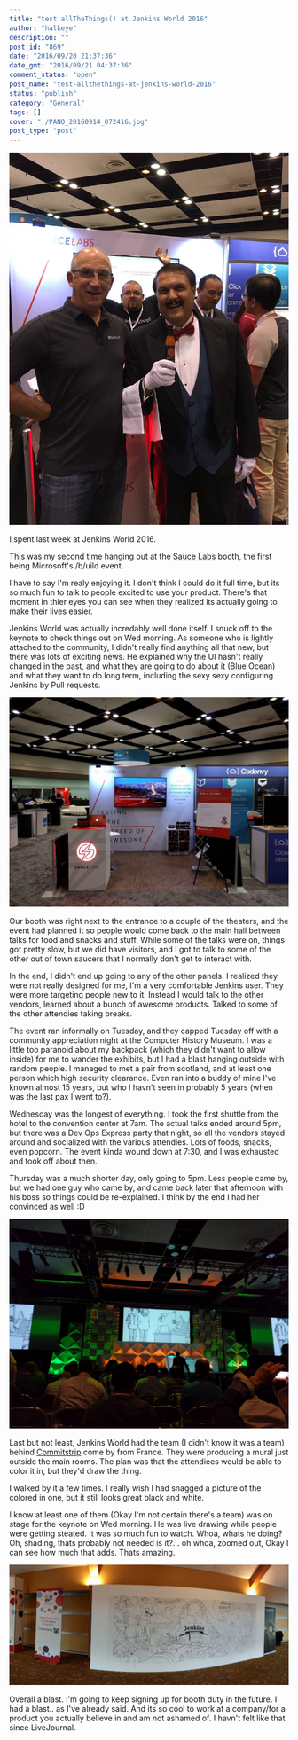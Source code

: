 ```yaml
---
title: "test.allTheThings() at Jenkins World 2016"
author: "halkeye"
description: ""
post_id: "869"
date: "2016/09/20 21:37:36"
date_gmt: "2016/09/21 04:37:36"
comment_status: "open"
post_name: "test-allthethings-at-jenkins-world-2016"
status: "publish"
category: "General"
tags: []
cover: "./PANO_20160914_072416.jpg"
post_type: "post"
---
```

![CsXFwi9UMAA-2vI](CsXFwi9UMAA-2vI.jpg)

I spent last week at Jenkins World 2016.

This was my second time hanging out at the [Sauce Labs](https://saucelabs.com) booth, the first being Microsoft's /b/uild event.

I have to say I'm realy enjoying it. I don't think I could do it full time, but its so much fun to talk to people excited to use your product. There's that moment in thier eyes you can see when they realized its actually going to make their lives easier.

Jenkins World was actually incredably well done itself. I snuck off to the keynote to check things out on Wed morning. As someone who is lightly attached to the community, I didn't really find anything all that new, but there was lots of exciting news. He explained why the UI hasn't really changed in the past, and what they are going to do about it (Blue Ocean) and what they want to do long term, including the sexy sexy configuring Jenkins by Pull requests.

![IMG_20160914_074254](IMG_20160914_074254.jpg)

Our booth was right next to the entrance to a couple of the theaters, and the event had planned it so people would come back to the main hall between talks for food and snacks and stuff. While some of the talks were on, things got pretty slow, but we did have visitors, and I got to talk to some of the other out of town saucers that I normally don't get to interact with.

In the end, I didn't end up going to any of the other panels. I realized they were not really designed for me, I'm a very comfortable Jenkins user. They were more targeting people new to it. Instead I would talk to the other vendors, learned about a bunch of awesome products. Talked to some of the other attendies taking breaks.

The event ran informally on Tuesday, and they capped Tuesday off with a community appreciation night at the Computer History Museum. I was a little too paranoid about my backpack (which they didn't want to allow inside) for me to wander the exhibits, but I had a blast hanging outside with random people. I managed to met a pair from scotland, and at least one person which high security clearance. Even ran into a buddy of mine I've known almost 15 years, but who I havn't seen in probably 5 years (when was the last pax I went to?).

Wednesday was the longest of everything. I took the first shuttle from the hotel to the convention center at 7am. The actual talks ended around 5pm, but there was a Dev Ops Express party that night, so all the vendors stayed around and socialized with the various attendies. Lots of foods, snacks, even popcorn. The event kinda wound down at 7:30, and I was exhausted and took off about then.

Thursday was a much shorter day, only going to 5pm. Less people came by, but we had one guy who came by, and came back later that afternoon with his boss so things could be re-explained. I think by the end I had her convinced as well :D

![IMG_20160914_085904.jpg](IMG_20160914_085904.jpg)

Last but not least, Jenkins World had the team (I didn't know it was a team) behind [Commitstrip](https://www.commitstrip.com/en/?) come by from France. They were producing a mural just outside the main rooms. The plan was that the attendiees would be able to color it in, but they'd draw the thing.

I walked by it a few times. I really wish I had snagged a picture of the colored in one, but it still looks great black and white.

I know at least one of them (Okay I'm not certain there's a team) was on stage for the keynote on Wed morning. He was live drawing while people were getting steated. It was so much fun to watch. Whoa, whats he doing? Oh, shading, thats probably not needed is it?... oh whoa, zoomed out, Okay I can see how much that adds. Thats amazing.

![PANO_20160914_072416.jpg](PANO_20160914_072416.jpg)

Overall a blast. I'm going to keep signing up for booth duty in the future. I had a blast.. as I've already said. And its so cool to work at a company/for a product you actually believe in and am not ashamed of. I havn't felt like that since LiveJournal.
